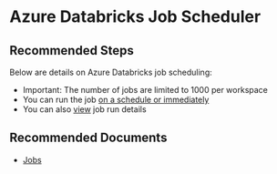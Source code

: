 <properties
	pageTitle="Azure Databricks Job Scheduler"
	description="Azure Databricks Job Scheduler"
	service="microsoft.databricks"
	resource="workspaces"
	authors="mspreshah"
	ms.author="preshah"
	displayOrder="11"
	selfHelpType="resource"
	supportTopicIds="32612193"
	resourceTags=""
	productPesIds="16432"
	cloudEnvironments="public, fairfax, usnat, ussec"
	articleId="553806af-1a08-42a7-a45f-08016e434f67"
	ownershipId="AzureData_AzureDatabricks"
/>

# Azure Databricks Job Scheduler  

## **Recommended Steps**  

Below are details on Azure Databricks job scheduling:  

* Important: The number of jobs are limited to 1000 per workspace
* You can run the job [on a schedule or immediately](https://docs.azuredatabricks.net/user-guide/jobs.html#run-a-job)
* You can also [view](https://docs.azuredatabricks.net/user-guide/jobs.html#view-job-run-details) job run details

 
## **Recommended Documents**

* [Jobs](https://docs.azuredatabricks.net/user-guide/jobs.html#jobs)  


